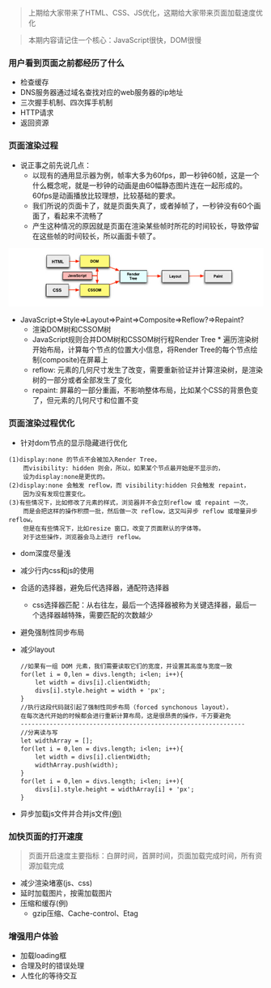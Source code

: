> 上期给大家带来了HTML、CSS、JS优化，这期给大家带来页面加载速度优化

> 本期内容请记住一个核心：JavaScript很快，DOM很慢

### 用户看到页面之前都经历了什么
* 检查缓存
* DNS服务器通过域名查找对应的web服务器的ip地址
* 三次握手机制、四次挥手机制
* HTTP请求
* 返回资源

### 页面渲染过程
* 说正事之前先说几点：
	* 以现有的通用显示器为例，帧率大多为60fps，即一秒钟60帧，这是一个什么概念呢，就是一秒钟的动画是由60幅静态图片连在一起形成的。60fps是动画播放比较理想，比较基础的要求。
	* 我们所说的页面卡了，就是页面失真了，或者掉帧了，一秒钟没有60个画面了，看起来不流畅了
	* 产生这种情况的原因就是页面在渲染某些帧时所花的时间较长，导致停留在这些帧的时间较长，所以画面卡顿了。

![页面加载过程](../images/页面加载过程.png)

* JavaScript=>Style=>Layout=>Paint=>Composite=>Reflow?=>Repaint?
	* 渲染DOM树和CSSOM树
	* JavaScript规则合并DOM树和CSSOM树行程Render Tree	* 遍历渲染树开始布局，计算每个节点的位置大小信息，将Render Tree的每个节点绘制(composite)在屏幕上
	* reflow: 元素的几何尺寸发生了改变，需要重新验证并计算渲染树，是渲染树的一部分或者全部发生了变化
	* repaint: 屏幕的一部分重画，不影响整体布局，比如某个CSS的背景色变了，但元素的几何尺寸和位置不变

### 页面渲染过程优化

* 针对dom节点的显示隐藏进行优化

```
(1)display:none 的节点不会被加入Render Tree，
	而visibility: hidden 则会，所以，如果某个节点最开始是不显示的，
	设为display:none是更优的。
(2)display:none 会触发 reflow，而 visibility:hidden 只会触发 repaint，
	因为没有发现位置变化。
(3)有些情况下，比如修改了元素的样式，浏览器并不会立刻reflow 或 repaint 一次，
	而是会把这样的操作积攒一批，然后做一次 reflow，这又叫异步 reflow 或增量异步 reflow。
	但是在有些情况下，比如resize 窗口，改变了页面默认的字体等。
	对于这些操作，浏览器会马上进行 reflow。
```

* dom深度尽量浅
* 减少行内css和js的使用
* 合适的选择器，避免后代选择器，通配符选择器
	* css选择器匹配：从右往左，最后一个选择器被称为关键选择器，最后一个选择器越特殊，需要匹配的次数越少
* 避免强制性同步布局
* 减少layout
	
	```
	//如果有一组 DOM 元素，我们需要读取它们的宽度，并设置其高度与宽度一致
	for(let i = 0,len = divs.length; i<len; i++){
	    let width = divs[i].clientWidth;
	    divs[i].style.height = width + 'px';
	}
	//执行这段代码就引起了强制性同步布局（forced synchonous layout），
	在每次迭代开始的时候都会进行重新计算布局，这是很昂贵的操作，千万要避免
	--------------------------------------------------------------
	//分离读与写
	let widthArray = [];
	for(let i = 0,len = divs.length; i<len; i++){
	    let width = divs[i].clientWidth;
	    widthArray.push(width);
	}
	for(let i = 0,len = divs.length; i<len; i++){
	    divs[i].style.height = widthArray[i] + 'px';
	}
	```
	
* 异步加载js文件并合并js文件[(例)](./chrome浏览器.md)

### 加快页面的打开速度

> 页面开启速度主要指标：白屏时间，首屏时间，页面加载完成时间，所有资源加载完成

* 减少渲染堵塞(js、css)
* 延时加载图片，按需加载图片
* 压缩和缓存(例)
	* gzip压缩、Cache-control、Etag
	
### 增强用户体验
* 加载loading框
* 合理及时的错误处理
* 人性化的等待交互